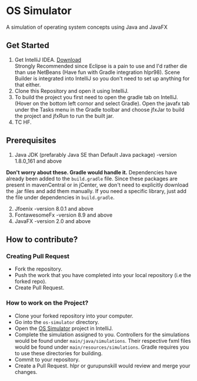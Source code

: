 # OS Simulator
A simulation of operating system concepts using Java and JavaFX

## Get Started
1.  Get IntelliJ IDEA. [Download](https://www.jetbrains.com/idea/download/#section=linux)  
    Strongly Recommended since Eclipse is a pain to use and I'd rather die than use NetBeans (Have fun with Gradle integration hlpr98). Scene Builder is integrated into IntelliJ so you don't need to set up anything for that either.
2.  Clone this Repository and open it using IntelliJ.
4.  To build the project you first need to open the gradle tab on IntelliJ. (Hover on the bottom left cornor and select Gradle). Open the javafx tab under the Tasks menu in the Gradle toolbar and choose jfxJar to build the project and jfxRun to run the built jar.
5.  TC HF.


## Prerequisites

1.  Java JDK (prefarably Java SE than Default Java package) -version 1.8.0_161 and above

**Don't worry about these. Gradle would handle it.**
Dependencies have already been added to the `build.gradle` file. Since these packages are present in mavenCentral or in jCenter, we don't need to explicitly download the .jar files and add them manually. If you need a specific library, just add the file under dependencies in `build.gradle`. 

2.  Jfoenix -version 8.0.1 and above
3.  FontawesomeFx -version 8.9 and above
4.  JavaFX -version 2.0 and above


## How to contribute?
### Creating Pull Request
 * Fork the repository.
 * Push the work that you have completed into your local repository (i.e the forked repo).
 * Create Pull Request.
 
### How to work on the Project?
 * Clone your forked repository into your computer.
 * Go into the ```os-simulator``` directory.
 * Open the [OS Simulator](Simulator) project in IntelliJ.
 * Complete the simulation assigned to you. Controllers for the simulations would be found under `main/java/simulations`. Their respective fxml files would be found under `main/resources/simulations`. Gradle requires you to use these directories for building. 
 * Commit to your repository.
 * Create a Pull Request. hlpr or gurupunskill would review and merge your changes.

